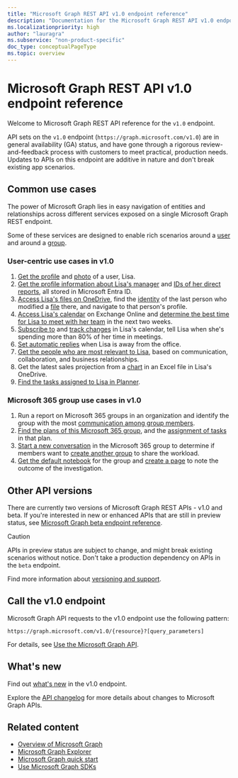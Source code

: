 ```yaml
---
title: "Microsoft Graph REST API v1.0 endpoint reference"
description: "Documentation for the Microsoft Graph REST API v1.0 endpoint, which includes APIs in general availability (GA) status. Features common use cases in v1.0."
ms.localizationpriority: high
author: "lauragra"
ms.subservice: "non-product-specific"
doc_type: conceptualPageType
ms.topic: overview
---
```


# Microsoft Graph REST API v1.0 endpoint reference

Welcome to Microsoft Graph REST API reference for the `v1.0` endpoint.

API sets on the `v1.0` endpoint (`https://graph.microsoft.com/v1.0`) are in general availability (GA) status, and have gone through a rigorous review-and-feedback process with customers to meet practical, production needs. Updates to APIs on this endpoint are additive in nature and don't break existing app scenarios.

## Common use cases

The power of Microsoft Graph lies in easy navigation of entities and relationships across different services exposed on a single Microsoft Graph REST endpoint.

Some of these services are designed to enable rich scenarios around a [user](./resources/user.md) and around a [group](./resources/group.md).

### User-centric use cases in v1.0

1. [Get the profile](./api/user-get.md) and [photo](./resources/profilephoto.md) of a user, Lisa.
2. [Get the profile information about Lisa's manager](./api/user-list-manager.md) and [IDs of her direct reports](./api/user-list-directreports.md), all stored in Microsoft Entra ID.
3. [Access Lisa's files on OneDrive](./api/driveitem-list-children.md), find the [identity](./resources/identityset.md) of the last person who modified a [file](./resources/driveitem.md) there, and navigate to that person's profile.
4. [Access Lisa's calendar](./api/calendar-get.md) on Exchange Online and [determine the best time for Lisa to meet with her team](./api/user-findmeetingtimes.md) in the next two weeks.
5. [Subscribe to](./api/subscription-post-subscriptions.md) and [track changes](./api/event-delta.md) in Lisa's calendar, tell Lisa when she's spending more than 80% of her time in meetings.
6. [Set automatic replies](./api/user-update-mailboxsettings.md#example-1) when Lisa is away from the office.
7. [Get the people who are most relevant to Lisa](./api/user-list-people.md), based on communication, collaboration, and business relationships.
8. Get the latest sales projection from a [chart](./resources/workbookchart.md) in an Excel file in Lisa's OneDrive.
9. [Find the tasks assigned to Lisa in Planner](./api/planneruser-list-tasks.md).

### Microsoft 365 group use cases in v1.0

1. Run a report on Microsoft 365 groups in an organization and identify the group with the most [communication among group members](./api/reportroot-getoffice365groupsactivitycounts.md).
2. [Find the plans of this Microsoft 365 group](./api/plannergroup-list-plans.md), and the [assignment of tasks](./resources/plannerassignments.md) in that plan.
3. [Start a new conversation](./api/group-post-conversations.md) in the Microsoft 365 group to determine if members want to [create another group](./api/group-post-groups.md) to share the workload.
4. [Get the default notebook](./api/notebook-get.md) for the group and [create a page](./api/section-post-pages.md) to note the outcome of the investigation.

## Other API versions

There are currently two versions of Microsoft Graph REST APIs - v1.0 and beta.
If you're interested in new or enhanced APIs that are still in preview status, see [Microsoft Graph beta endpoint reference](/graph/api/overview?view=graph-rest-beta&preserve-view=true). 

> [!CAUTION]
> APIs in preview status are subject to change, and might break existing scenarios without notice. Don't take a production dependency on APIs in the `beta` endpoint.

Find more information about [versioning and support](/graph/versioning-and-support).

## Call the v1.0 endpoint

Microsoft Graph API requests to the v1.0 endpoint use the following pattern:

```http
https://graph.microsoft.com/v1.0/{resource}?[query_parameters]
```

For details, see [Use the Microsoft Graph API](/graph/use-the-api).

## What's new
Find out [what's new](/graph/whats-new-overview) in the v1.0 endpoint.

Explore the [API changelog](https://developer.microsoft.com/en-us/graph/changelog) for more details about changes to Microsoft Graph APIs.

## Related content

- [Overview of Microsoft Graph](/graph/overview)
- [Microsoft Graph Explorer](https://developer.microsoft.com/graph/graph-explorer)
- [Microsoft Graph quick start](https://developer.microsoft.com/graph/quick-start)
- [Use Microsoft Graph SDKs](/graph/sdks/sdks-overview)
